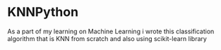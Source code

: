 # KNNPython
As a part of my learning on Machine Learning i wrote this classification algorithm that is KNN from scratch and also using scikit-learn library
